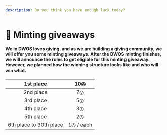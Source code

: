 ```yaml
---
description: Do you think you have enough luck today?
---
```


# 🎉 Minting giveaways

#### We in DWOS loves giving, and as we are building a giving community, we will offer you some minting giveaways. After the DWOS minting finishes, we will announce the rules to get eligible for this minting giveaway. However, we planned how the winning structure looks like and who will win what.



|        1st place        |    10◎    |
| :---------------------: | :-------: |
|        2nd place        |     7◎    |
|        3rd place        |     5◎    |
|        4th place        |     3◎    |
|        5th place        |     2◎    |
| 6th place to 30th place | 1◎ / each |
